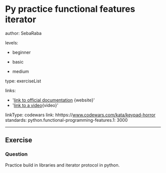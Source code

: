 # Py practice functional features iterator
author: SebaRaba

levels:

  - beginner

  - basic

  - medium


type: exerciseList

links:

  - '[link to official documentation](http://python-3-patterns-idioms-test.readthedocs.io/en/latest/Comprehensions.html) {website}'
  - '[link to a video](https://www.youtube.com/watch?v=3dt4OGnU5sM){video}'


linkType: codewars
link: hhttps://www.codewars.com/kata/keypad-horror
standards:
    python.functional-programming-features.1: 3000

---
## Exercise
### Question
Practice build in libraries and iterator protocol in python.
